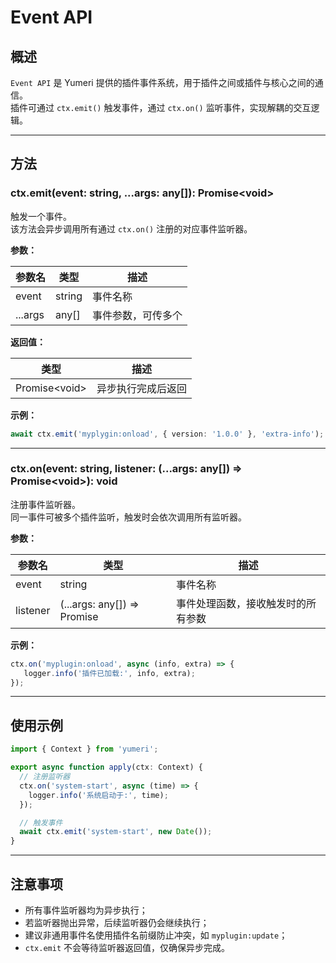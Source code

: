 # Event API

## 概述
`Event API` 是 Yumeri 提供的插件事件系统，用于插件之间或插件与核心之间的通信。  
插件可通过 `ctx.emit()` 触发事件，通过 `ctx.on()` 监听事件，实现解耦的交互逻辑。

---

## 方法

### ctx.emit(event: string, ...args: any[]): Promise&lt;void&gt;
触发一个事件。  
该方法会异步调用所有通过 `ctx.on()` 注册的对应事件监听器。

**参数：**

| 参数名 | 类型 | 描述 |
|--------|------|------|
| event | string | 事件名称 |
| ...args | any[] | 事件参数，可传多个 |

**返回值：**

| 类型 | 描述 |
|------|------|
| Promise\<void\> | 异步执行完成后返回 |

**示例：**
```ts
await ctx.emit('myplygin:onload', { version: '1.0.0' }, 'extra-info');
```

---

### ctx.on(event: string, listener: (...args: any[]) => Promise&lt;void&gt;): void
注册事件监听器。  
同一事件可被多个插件监听，触发时会依次调用所有监听器。

**参数：**

| 参数名 | 类型 | 描述 |
|--------|------|------|
| event | string | 事件名称 |
| listener | (...args: any[]) => Promise<void> | 事件处理函数，接收触发时的所有参数 |

**示例：**
```ts
ctx.on('myplugin:onload', async (info, extra) => {
   logger.info('插件已加载:', info, extra);
});
```

---

## 使用示例
```ts
import { Context } from 'yumeri';

export async function apply(ctx: Context) {
  // 注册监听器
  ctx.on('system-start', async (time) => {
    logger.info('系统启动于:', time);
  });

  // 触发事件
  await ctx.emit('system-start', new Date());
}
```

---

## 注意事项
- 所有事件监听器均为异步执行；
- 若监听器抛出异常，后续监听器仍会继续执行；
- 建议非通用事件名使用插件名前缀防止冲突，如 `myplugin:update`；
- `ctx.emit` 不会等待监听器返回值，仅确保异步完成。